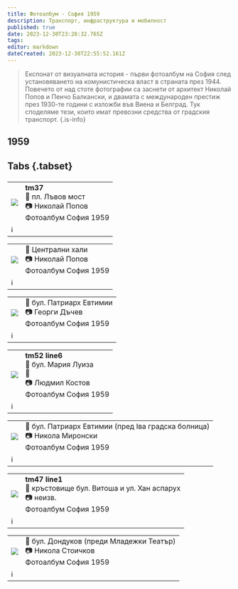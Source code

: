 ```yaml
---
title: Фотоалбум - София 1959
description: Транспорт, инфраструктура и мобилност
published: true
date: 2023-12-30T23:28:32.765Z
tags: 
editor: markdown
dateCreated: 2023-12-30T22:55:52.161Z
---
```


> Експонат от визуалната история - първи фотоалбум на София след установяването на комунистическа власт в страната през 1944. Повечето от над стоте фотографии са заснети от архитект Николай Попов и Пенчо Балкански, и двамата с международен престиж през 1930-те години с изложби във Виена и Белград. Тук споделяме тези, които имат превозни средства от градския транспорт.
{.is-info}

  
  
## 1959
## Tabs {.tabset}
###
<!--следващ пост--> 
<div class="table-responsive"><table style="width:100%"><tr>
<td><img src="https://drive.google.com/uc?id=1I8f8Nr4nM9yDRS7qFWhKvdX2aWYn40z9"></td>
<td><b>tm37</b><br>📌 пл. Лъвов мост<br> 📷 Николай Попов <br>Фотоалбум София 1959</td></tr>
  <td colspan=2 >ℹ️ </td></table></div>

<!--следващ пост--> 
<div class="table-responsive"><table style="width:100%"><tr>
<td><img src="https://drive.google.com/uc?id=1D7zVntx2JEbqMcE8yg6c-kCHZATrFHPd"></td>
<td><b></b>📌 Централни хали <br> 📷 Николай Попов <br>Фотоалбум София 1959</td></tr>
  <td colspan=2 >ℹ️ </td></table></div>
  
  <!--следващ пост--> 
<div class="table-responsive"><table style="width:100%"><tr>
<td><img src="https://drive.google.com/uc?id=1wiHBhMCy5ZiM1EOYujprJNyyoCjJtW2p"></td>
<td><b></b>📌 бул. Патриарх Евтимии <br> 📷 Георги Дъчев <br>Фотоалбум София 1959</td></tr>
  <td colspan=2 >ℹ️ </td></table></div>
  
  <!--следващ пост--> 
<div class="table-responsive"><table style="width:100%"><tr>
<td><img src="https://drive.google.com/uc?id=15hwd1esqMG4e7XkhngzE9ri60MSkhajf"></td>
<td><b>tm52 line6</b><br>📌 бул. Мария Луиза<br>📌 <br> 📷 Людмил Костов <br>Фотоалбум София 1959</td></tr>
  <td colspan=2 >ℹ️ </td></table></div>
  
  <!--следващ пост--> 
<div class="table-responsive"><table style="width:100%"><tr>
<td><img src="https://drive.google.com/uc?id=1VgeHCo-MTxH9jSo9HP2nAcTs4qewzbva"></td>
<td><b></b>📌 бул. Патриарх Евтимии (пред Iва градска болница)<br> 📷 Никола Миронски <br>Фотоалбум София 1959</td></tr>
  <td colspan=2 >ℹ️ </td></table></div>
  
  <!--следващ пост--> 
<div class="table-responsive"><table style="width:100%"><tr>
<td><img src="https://drive.google.com/uc?id=1A4JYwKImrGBnCwfVbnXivx4tFEubqQ8-"></td>
<td><b>tm47 line1</b><br>📌 кръстовище бул. Витоша и ул. Хан аспарух<br> 📷 неизв. <br>Фотоалбум София 1959</td></tr>
  <td colspan=2 >ℹ️ </td></table></div>
  
  
  <!--следващ пост--> 
<div class="table-responsive"><table style="width:100%"><tr>
<td><img src="https://drive.google.com/uc?id=1X1XlzKFLE_KfHqAELUFAE9IVMgoHNm_C"></td>
<td><b></b>📌 бул. Дондуков (преди Младежки Театър)<br> 📷 Никола Стоичков <br>Фотоалбум София 1959</td></tr>
  <td colspan=2 >ℹ️ </td></table></div>